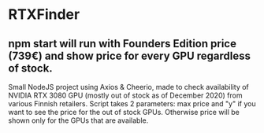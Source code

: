 # RTXFinder

## npm start will run with Founders Edition price (739€) and show price for every GPU regardless of stock.
Small NodeJS project using Axios & Cheerio, made to check availability of NVIDIA RTX 3080 GPU (mostly out of stock as of December 2020) from various Finnish retailers. 
Script takes 2 parameters: max price and "y" if you want to see the price for the out of stock GPUs. Otherwise price will be shown only for the GPUs that are available.

